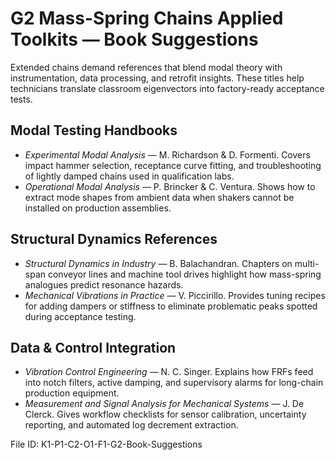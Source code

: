 # G2 Mass-Spring Chains Applied Toolkits — Book Suggestions

Extended chains demand references that blend modal theory with instrumentation, data processing, and retrofit insights. These titles help technicians translate classroom eigenvectors into factory-ready acceptance tests.

## Modal Testing Handbooks
- *Experimental Modal Analysis* — M. Richardson & D. Formenti. Covers impact hammer selection, receptance curve fitting, and troubleshooting of lightly damped chains used in qualification labs.
- *Operational Modal Analysis* — P. Brincker & C. Ventura. Shows how to extract mode shapes from ambient data when shakers cannot be installed on production assemblies.

## Structural Dynamics References
- *Structural Dynamics in Industry* — B. Balachandran. Chapters on multi-span conveyor lines and machine tool drives highlight how mass-spring analogues predict resonance hazards.
- *Mechanical Vibrations in Practice* — V. Piccirillo. Provides tuning recipes for adding dampers or stiffness to eliminate problematic peaks spotted during acceptance testing.

## Data & Control Integration
- *Vibration Control Engineering* — N. C. Singer. Explains how FRFs feed into notch filters, active damping, and supervisory alarms for long-chain production equipment.
- *Measurement and Signal Analysis for Mechanical Systems* — J. De Clerck. Gives workflow checklists for sensor calibration, uncertainty reporting, and automated log decrement extraction.

File ID: K1-P1-C2-O1-F1-G2-Book-Suggestions
